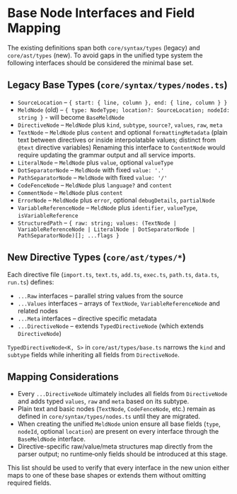 # Base Node Interfaces and Field Mapping

The existing definitions span both `core/syntax/types` (legacy) and
`core/ast/types` (new). To avoid gaps in the unified type system the following
interfaces should be considered the minimal base set.

## Legacy Base Types (`core/syntax/types/nodes.ts`)
- `SourceLocation` – `{ start: { line, column }, end: { line, column } }`
- `MeldNode` (old) – `{ type: NodeType; location?: SourceLocation; nodeId: string }` - will become `BaseMeldNode`
- `DirectiveNode` – `MeldNode` plus `kind`, `subtype`, `source?`, `values`, `raw`, `meta`
- `TextNode` – `MeldNode` plus `content` and optional `formattingMetadata`
  (plain text between directives or inside interpolatable values; distinct from `@text` directive variables)
  Renaming this interface to `ContentNode` would require updating the grammar output and all service imports.
- `LiteralNode` – `MeldNode` plus `value`, optional `valueType`
- `DotSeparatorNode` – `MeldNode` with fixed `value: '.'`
- `PathSeparatorNode` – `MeldNode` with fixed `value: '/'`
- `CodeFenceNode` – `MeldNode` plus `language?` and `content`
- `CommentNode` – `MeldNode` plus `content`
- `ErrorNode` – `MeldNode` plus `error`, optional `debugDetails`, `partialNode`
- `VariableReferenceNode` – `MeldNode` plus `identifier`, `valueType`, `isVariableReference`
- `StructuredPath` – `{ raw: string; values: (TextNode | VariableReferenceNode | LiteralNode | DotSeparatorNode | PathSeparatorNode)[]; ...flags }`

## New Directive Types (`core/ast/types/*`)
Each directive file (`import.ts`, `text.ts`, `add.ts`, `exec.ts`, `path.ts`,
`data.ts`, `run.ts`) defines:
- `...Raw` interfaces – parallel string values from the source
- `...Values` interfaces – arrays of `TextNode`, `VariableReferenceNode` and related nodes
- `...Meta` interfaces – directive specific metadata
- `...DirectiveNode` – extends `TypedDirectiveNode` (which extends `DirectiveNode`)

`TypedDirectiveNode<K, S>` in `core/ast/types/base.ts` narrows the `kind` and
`subtype` fields while inheriting all fields from `DirectiveNode`.

## Mapping Considerations
- Every `...DirectiveNode` ultimately includes all fields from `DirectiveNode` and
adds typed `values`, `raw` and `meta` based on its subtype.
- Plain text and basic nodes (`TextNode`, `CodeFenceNode`, etc.) remain as defined
in `core/syntax/types/nodes.ts` until they are migrated.
- When creating the unified `MeldNode` union ensure all base fields
(`type`, `nodeId`, optional `location`) are present on every interface through the `BaseMeldNode` interface.
- Directive-specific raw/value/meta structures map directly from the parser
output; no runtime‑only fields should be introduced at this stage.

This list should be used to verify that every interface in the new union either
maps to one of these base shapes or extends them without omitting required
fields.
